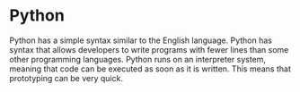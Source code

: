# Python
Python has a simple syntax similar to the English language. Python has syntax that allows developers to write programs with fewer lines than some other programming languages. Python runs on an interpreter system, meaning that code can be executed as soon as it is written. This means that prototyping can be very quick.

